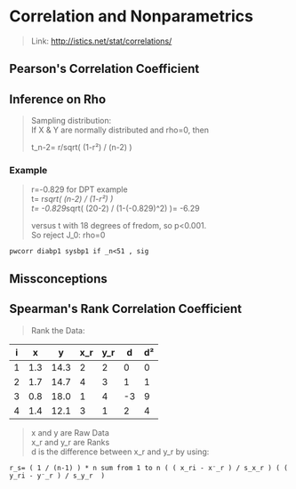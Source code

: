 # Correlation and Nonparametrics #
> Link: http://istics.net/stat/correlations/


## Pearson's Correlation Coefficient ##
## Inference on Rho  ##
> Sampling distribution:  
> If X & Y are normally distributed and rho=0, then  
>  
> t_n-2= r/sqrt( (1-r²) / (n-2) )  

### Example ###
> r=-0.829 for DPT example  
> t= r*sqrt( (n-2) / (1-r²) )  
> t= -0.829*sqrt( (20-2) / (1-(-0.829)^2) )= -6.29  
>  
> versus t with 18 degrees of fredom, so p<0.001.  
> So reject J_0: rho=0


	pwcorr diabp1 sysbp1 if _n<51 , sig


## Missconceptions ##
## Spearman's Rank Correlation Coefficient ##
> Rank the Data:

 i | x   | y    | x_r  | y_r  | d  | d²
-- | --- | ---- | ---- | ---- | -- | --
1  | 1.3 | 14.3 | 2    | 2    | 0  | 0
2  | 1.7 | 14.7 | 4    | 3    | 1  | 1
3  | 0.8 | 18.0 | 1    | 4    | -3 | 9
4  | 1.4 | 12.1 | 3    | 1    | 2  | 4

> x and y are Raw Data  
> x_r and y_r are Ranks  
> d is the difference between x_r and y_r by using:

	r_s= ( 1 / (n-1) ) * n sum from 1 to n ( ( x_ri - x⁻_r ) / s_x_r ) ( ( y_ri - y⁻_r ) / s_y_r  )


